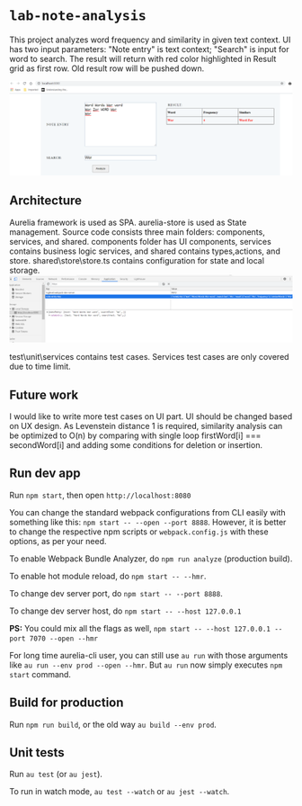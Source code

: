 # `lab-note-analysis`
This project analyzes word frequency and similarity in given text context. UI has two input parameters: "Note entry" is text context; "Search" is input for word to search. The result will return with red color highlighted in Result grid as first row. Old result row will be pushed down.

![plot](./doc/ui.png)

## Architecture
Aurelia framework is used as SPA. aurelia-store is used as State management. 
Source code consists three main folders: components, services, and shared. components folder has UI components, services contains business logic services, and shared contains types,actions, and store.
shared\store\store.ts contains configuration for state and local storage.
![plot](./doc/localstorage.png)  

test\unit\services contains test cases. Services test cases are only covered due to time limit. 

## Future work
I would like to write more test cases on UI part. UI should be changed based on UX design. As Levenstein distance 1 is required, similarity analysis can be optimized to O(n) by comparing with single loop firstWord[i] === secondWord[i] and adding some conditions for deletion or insertion.
## Run dev app

Run `npm start`, then open `http://localhost:8080`

You can change the standard webpack configurations from CLI easily with something like this: `npm start -- --open --port 8888`. However, it is better to change the respective npm scripts or `webpack.config.js` with these options, as per your need.

To enable Webpack Bundle Analyzer, do `npm run analyze` (production build).

To enable hot module reload, do `npm start -- --hmr`.

To change dev server port, do `npm start -- --port 8888`.

To change dev server host, do `npm start -- --host 127.0.0.1`

**PS:** You could mix all the flags as well, `npm start -- --host 127.0.0.1 --port 7070 --open --hmr`

For long time aurelia-cli user, you can still use `au run` with those arguments like `au run --env prod --open --hmr`. But `au run` now simply executes `npm start` command.

## Build for production

Run `npm run build`, or the old way `au build --env prod`.

## Unit tests

Run `au test` (or `au jest`).

To run in watch mode, `au test --watch` or `au jest --watch`.
